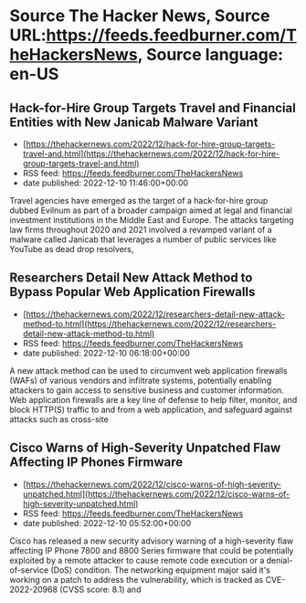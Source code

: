 # Source The Hacker News, Source URL:https://feeds.feedburner.com/TheHackersNews, Source language: en-US

## Hack-for-Hire Group Targets Travel and Financial Entities with New Janicab Malware Variant
 - [https://thehackernews.com/2022/12/hack-for-hire-group-targets-travel-and.html](https://thehackernews.com/2022/12/hack-for-hire-group-targets-travel-and.html)
 - RSS feed: https://feeds.feedburner.com/TheHackersNews
 - date published: 2022-12-10 11:46:00+00:00

Travel agencies have emerged as the target of a hack-for-hire group dubbed Evilnum as part of a broader campaign aimed at legal and financial investment institutions in the Middle East and Europe.
The attacks targeting law firms throughout 2020 and 2021 involved a revamped variant of a malware called Janicab that leverages a number of public services like YouTube as dead drop resolvers,

## Researchers Detail New Attack Method to Bypass Popular Web Application Firewalls
 - [https://thehackernews.com/2022/12/researchers-detail-new-attack-method-to.html](https://thehackernews.com/2022/12/researchers-detail-new-attack-method-to.html)
 - RSS feed: https://feeds.feedburner.com/TheHackersNews
 - date published: 2022-12-10 06:18:00+00:00

A new attack method can be used to circumvent web application firewalls (WAFs) of various vendors and infiltrate systems, potentially enabling attackers to gain access to sensitive business and customer information.
Web application firewalls are a key line of defense to help filter, monitor, and block HTTP(S) traffic to and from a web application, and safeguard against attacks such as cross-site

## Cisco Warns of High-Severity Unpatched Flaw Affecting IP Phones Firmware
 - [https://thehackernews.com/2022/12/cisco-warns-of-high-severity-unpatched.html](https://thehackernews.com/2022/12/cisco-warns-of-high-severity-unpatched.html)
 - RSS feed: https://feeds.feedburner.com/TheHackersNews
 - date published: 2022-12-10 05:52:00+00:00

Cisco has released a new security advisory warning of a high-severity flaw affecting IP Phone 7800 and 8800 Series firmware that could be potentially exploited by a remote attacker to cause remote code execution or a denial-of-service (DoS) condition.
The networking equipment major said it's working on a patch to address the vulnerability, which is tracked as CVE-2022-20968 (CVSS score: 8.1) and
